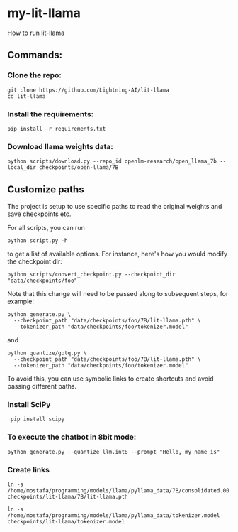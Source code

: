 # my-lit-llama
How to run lit-llama

## Commands:

### Clone the repo:

```
git clone https://github.com/Lightning-AI/lit-llama
cd lit-llama
```
### Install the requirements:

```
pip install -r requirements.txt
```

### Download llama weights data:

```
python scripts/download.py --repo_id openlm-research/open_llama_7b --local_dir checkpoints/open-llama/7B
```

## Customize paths

The project is setup to use specific paths to read the original weights and save checkpoints etc.

For all scripts, you can run

```shell
python script.py -h
```

to get a list of available options. For instance, here's how you would modify the checkpoint dir:

```shell
python scripts/convert_checkpoint.py --checkpoint_dir "data/checkpoints/foo"
```

Note that this change will need to be passed along to subsequent steps, for example:

```shell
python generate.py \
  --checkpoint_path "data/checkpoints/foo/7B/lit-llama.pth" \
  --tokenizer_path "data/checkpoints/foo/tokenizer.model"
```

and

```shell
python quantize/gptq.py \
  --checkpoint_path "data/checkpoints/foo/7B/lit-llama.pth" \
  --tokenizer_path "data/checkpoints/foo/tokenizer.model"
```

To avoid this, you can use symbolic links to create shortcuts and avoid passing different paths.


### Install SciPy
```
 pip install scipy 

```

### To execute the chatbot in 8bit mode:

```
python generate.py --quantize llm.int8 --prompt "Hello, my name is"
```
### Create links

```
ln -s /home/mostafa/programming/models/llama/pyllama_data/7B/consolidated.00.pth checkpoints/lit-llama/7B/lit-llama.pth
```
```
ln -s /home/mostafa/programming/models/llama/pyllama_data/tokenizer.model checkpoints/lit-llama/tokenizer.model
```
